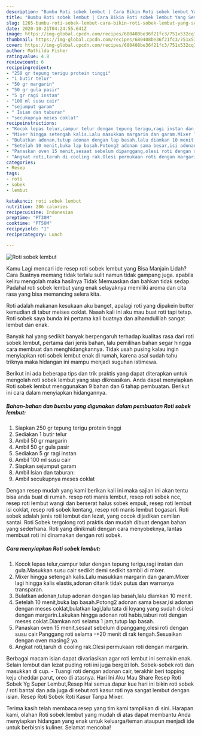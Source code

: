 ```yaml
---
description: "Bumbu Roti sobek lembut | Cara Bikin Roti sobek lembut Yang Sempurna"
title: "Bumbu Roti sobek lembut | Cara Bikin Roti sobek lembut Yang Sempurna"
slug: 1265-bumbu-roti-sobek-lembut-cara-bikin-roti-sobek-lembut-yang-sempurna
date: 2020-10-21T04:24:55.641Z
image: https://img-global.cpcdn.com/recipes/680408be36f21fc3/751x532cq70/roti-sobek-lembut-foto-resep-utama.jpg
thumbnail: https://img-global.cpcdn.com/recipes/680408be36f21fc3/751x532cq70/roti-sobek-lembut-foto-resep-utama.jpg
cover: https://img-global.cpcdn.com/recipes/680408be36f21fc3/751x532cq70/roti-sobek-lembut-foto-resep-utama.jpg
author: Mathilda Fisher
ratingvalue: 4.8
reviewcount: 6
recipeingredient:
- "250 gr tepung terigu protein tinggi"
- "1 butir telur"
- "50 gr margarin"
- "50 gr gula pasir"
- "5 gr ragi instan"
- "100 ml susu cair"
- "sejumput garam"
- " Isian dan taburan"
- "secukupnya meses coklat"
recipeinstructions:
- "Kocok lepas telur,campur telur dengan tepung terigu,ragi instan dan gula.Masukkan susu cair sedikit demi sedikit sambil di mixer."
- "Mixer hingga setengah kalis.Lalu masukkan margarin dan garam.Mixer lagi hingga kalis elastis,adonan ditarik tidak putus dan warnanya transparan."
- "Bulatkan adonan,tutup adonan dengan lap basah,lalu diamkan 10 menit."
- "Setelah 10 menit,buka lap basah.Potong2 adonan sama besar,isi adonan dengan meses coklat,bulatkan lagi,lalu tata di loyang yang sudah diolesi dengan margarin.Lakukan hingga adonan roti habis,taburi roti dengan meses coklat.Diamkan roti selama 1 jam,tutup lap basah."
- "Panaskan oven 15 menit,sesaat sebelum dipanggang,olesi roti dengan susu cair.Panggang roti selama -+20 menit di rak tengah.Sesuaikan dengan oven masing2 ya."
- "Angkat roti,taruh di cooling rak.Olesi permukaan roti dengan margarin."
categories:
- Resep
tags:
- roti
- sobek
- lembut

katakunci: roti sobek lembut 
nutrition: 286 calories
recipecuisine: Indonesian
preptime: "PT30M"
cooktime: "PT50M"
recipeyield: "1"
recipecategory: Lunch

---
```



![Roti sobek lembut](https://img-global.cpcdn.com/recipes/680408be36f21fc3/751x532cq70/roti-sobek-lembut-foto-resep-utama.jpg)

Kamu Lagi mencari ide resep roti sobek lembut yang Bisa Manjain Lidah? Cara Buatnya memang tidak terlalu sulit namun tidak gampang juga. apabila keliru mengolah maka hasilnya Tidak Memuaskan dan bahkan tidak sedap. Padahal roti sobek lembut yang enak selayaknya memiliki aroma dan cita rasa yang bisa memancing selera kita.

Roti adalah makanan kesukaan aku banget, apalagi roti yang dipakein butter kemudian di tabur meises coklat. Naaah kali ini aku mau buat roti tapi tetap. Roti sobek saya bunda ini pertama kali buatnya dan alhamdulillah sangat lembut dan enak.

Banyak hal yang sedikit banyak berpengaruh terhadap kualitas rasa dari roti sobek lembut, pertama dari jenis bahan, lalu pemilihan bahan segar hingga cara membuat dan menghidangkannya. Tidak usah pusing kalau ingin menyiapkan roti sobek lembut enak di rumah, karena asal sudah tahu triknya maka hidangan ini mampu menjadi suguhan istimewa.


Berikut ini ada beberapa tips dan trik praktis yang dapat diterapkan untuk mengolah roti sobek lembut yang siap dikreasikan. Anda dapat menyiapkan Roti sobek lembut menggunakan 9 bahan dan 6 tahap pembuatan. Berikut ini cara dalam menyiapkan hidangannya.

<!--inarticleads1-->

##### Bahan-bahan dan bumbu yang digunakan dalam pembuatan Roti sobek lembut:

1. Siapkan 250 gr tepung terigu protein tinggi
1. Sediakan 1 butir telur
1. Ambil 50 gr margarin
1. Ambil 50 gr gula pasir
1. Sediakan 5 gr ragi instan
1. Ambil 100 ml susu cair
1. Siapkan sejumput garam
1. Ambil  Isian dan taburan:
1. Ambil secukupnya meses coklat


Dengan resep mudah yang kami berikan kali ini maka sajian ini akan tentu bisa anda buat di rumah. resep roti manis lembut, resep roti sobek ncc, resep roti lembut wangi dan berserat halus sobek empuk, resep roti lembut isi coklat, resep roti sobek kentang, resep roti manis lembut bogasari. Roti sobek adalah jenis roti lembut dan lezat, yang cocok dijadikan cemilan santai. Roti Sobek tergolong roti praktis dan mudah dibuat dengan bahan yang sederhana. Roti yang dinikmati dengan cara menyobeknya, lantas membuat roti ini dinamakan dengan roti sobek. 

<!--inarticleads2-->

##### Cara menyiapkan Roti sobek lembut:

1. Kocok lepas telur,campur telur dengan tepung terigu,ragi instan dan gula.Masukkan susu cair sedikit demi sedikit sambil di mixer.
1. Mixer hingga setengah kalis.Lalu masukkan margarin dan garam.Mixer lagi hingga kalis elastis,adonan ditarik tidak putus dan warnanya transparan.
1. Bulatkan adonan,tutup adonan dengan lap basah,lalu diamkan 10 menit.
1. Setelah 10 menit,buka lap basah.Potong2 adonan sama besar,isi adonan dengan meses coklat,bulatkan lagi,lalu tata di loyang yang sudah diolesi dengan margarin.Lakukan hingga adonan roti habis,taburi roti dengan meses coklat.Diamkan roti selama 1 jam,tutup lap basah.
1. Panaskan oven 15 menit,sesaat sebelum dipanggang,olesi roti dengan susu cair.Panggang roti selama -+20 menit di rak tengah.Sesuaikan dengan oven masing2 ya.
1. Angkat roti,taruh di cooling rak.Olesi permukaan roti dengan margarin.


Berbagai macam isian dapat divariasikan agar roti lembut ini semakin enak. Selain lembut dan lezat puding roti ini juga bergizi loh. Sobek-sobek roti dan masukkan di cup. - Tuangi roti dengan adonan cair, terakhir beri topping keju cheddar parut, oreo di atasnya. Hari Ini Aku Mau Share Resep Roti Sobek Yg Super Lembut,Resep Hai semua.dapur kue hari ini bikin roti sobek / roti bantal dan ada juga di sebut roti kasur.roti nya sangat lembut dengan isian. Resep Roti Sobek Roti Kasur Tanpa Mixer. 

Terima kasih telah membaca resep yang tim kami tampilkan di sini. Harapan kami, olahan Roti sobek lembut yang mudah di atas dapat membantu Anda menyiapkan hidangan yang enak untuk keluarga/teman ataupun menjadi ide untuk berbisnis kuliner. Selamat mencoba!
